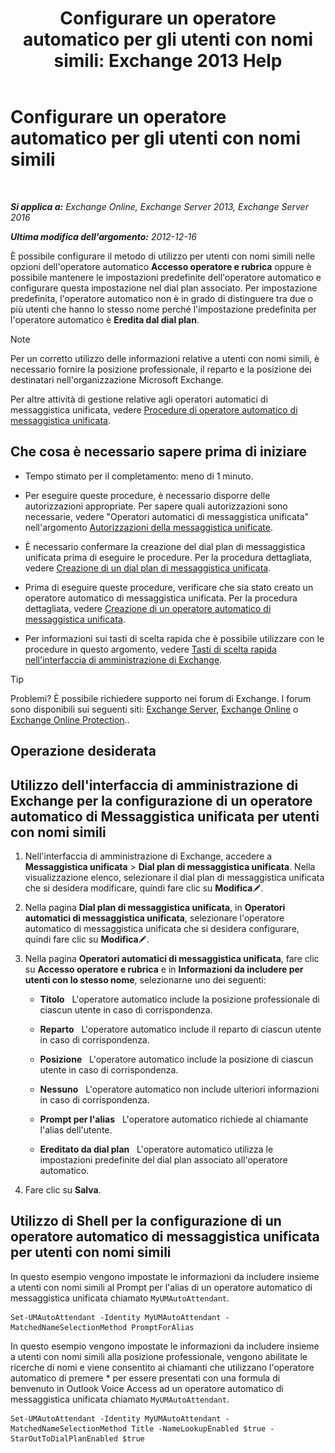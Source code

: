 ﻿---
title: 'Configurare un operatore automatico per gli utenti con nomi simili: Exchange 2013 Help'
TOCTitle: Configurare un operatore automatico per gli utenti con nomi simili
ms:assetid: 2e7318a0-67f9-4d7b-8300-5f0ef77656a8
ms:mtpsurl: https://technet.microsoft.com/it-it/library/Aa997135(v=EXCHG.150)
ms:contentKeyID: 52057225
ms.date: 05/22/2018
mtps_version: v=EXCHG.150
ms.translationtype: MT
---

# Configurare un operatore automatico per gli utenti con nomi simili

 

_**Si applica a:** Exchange Online, Exchange Server 2013, Exchange Server 2016_

_**Ultima modifica dell'argomento:** 2012-12-16_

È possibile configurare il metodo di utilizzo per utenti con nomi simili nelle opzioni dell'operatore automatico **Accesso operatore e rubrica** oppure è possibile mantenere le impostazioni predefinite dell'operatore automatico e configurare questa impostazione nel dial plan associato. Per impostazione predefinita, l'operatore automatico non è in grado di distinguere tra due o più utenti che hanno lo stesso nome perché l'impostazione predefinita per l'operatore automatico è **Eredita dal dial plan**.


> [!NOTE]
> Per un corretto utilizzo delle informazioni relative a utenti con nomi simili, è necessario fornire la posizione professionale, il reparto e la posizione dei destinatari nell'organizzazione Microsoft Exchange.



Per altre attività di gestione relative agli operatori automatici di messaggistica unificata, vedere [Procedure di operatore automatico di messaggistica unificata](um-auto-attendant-procedures-exchange-2013-help.md).

## Che cosa è necessario sapere prima di iniziare

  - Tempo stimato per il completamento: meno di 1 minuto.

  - Per eseguire queste procedure, è necessario disporre delle autorizzazioni appropriate. Per sapere quali autorizzazioni sono necessarie, vedere "Operatori automatici di messaggistica unificata" nell'argomento [Autorizzazioni della messaggistica unificate](unified-messaging-permissions-exchange-2013-help.md).

  - È necessario confermare la creazione del dial plan di messaggistica unificata prima di eseguire le procedure. Per la procedura dettagliata, vedere [Creazione di un dial plan di messaggistica unificata](create-a-um-dial-plan-exchange-2013-help.md).

  - Prima di eseguire queste procedure, verificare che sia stato creato un operatore automatico di messaggistica unificata. Per la procedura dettagliata, vedere [Creazione di un operatore automatico di messaggistica unificata](create-a-um-auto-attendant-exchange-2013-help.md).

  - Per informazioni sui tasti di scelta rapida che è possibile utilizzare con le procedure in questo argomento, vedere [Tasti di scelta rapida nell'interfaccia di amministrazione di Exchange](keyboard-shortcuts-in-the-exchange-admin-center-exchange-online-protection-help.md).


> [!TIP]
> Problemi? È possibile richiedere supporto nei forum di Exchange. I forum sono disponibili sui seguenti siti: <A href="https://go.microsoft.com/fwlink/p/?linkid=60612">Exchange Server</A>, <A href="https://go.microsoft.com/fwlink/p/?linkid=267542">Exchange Online</A> o <A href="https://go.microsoft.com/fwlink/p/?linkid=285351">Exchange Online Protection</A>..



## Operazione desiderata

## Utilizzo dell'interfaccia di amministrazione di Exchange per la configurazione di un operatore automatico di Messaggistica unificata per utenti con nomi simili

1.  Nell'interfaccia di amministrazione di Exchange, accedere a **Messaggistica unificata** \> **Dial plan di messaggistica unificata**. Nella visualizzazione elenco, selezionare il dial plan di messaggistica unificata che si desidera modificare, quindi fare clic su **Modifica**![Icona Modifica](images/JJ218640.6f53ccb2-1f13-4c02-bea0-30690e6ea71d(EXCHG.150).gif "Icona Modifica").

2.  Nella pagina **Dial plan di messaggistica unificata**, in **Operatori automatici di messaggistica unificata**, selezionare l'operatore automatico di messaggistica unificata che si desidera configurare, quindi fare clic su **Modifica**![Icona Modifica](images/JJ218640.6f53ccb2-1f13-4c02-bea0-30690e6ea71d(EXCHG.150).gif "Icona Modifica").

3.  Nella pagina **Operatori automatici di messaggistica unificata**, fare clic su **Accesso operatore e rubrica** e in **Informazioni da includere per utenti con lo stesso nome**, selezionarne uno dei seguenti:
    
      - **Titolo**   L'operatore automatico include la posizione professionale di ciascun utente in caso di corrispondenza.
    
      - **Reparto**   L'operatore automatico include il reparto di ciascun utente in caso di corrispondenza.
    
      - **Posizione**   L'operatore automatico include la posizione di ciascun utente in caso di corrispondenza.
    
      - **Nessuno**   L'operatore automatico non include ulteriori informazioni in caso di corrispondenza.
    
      - **Prompt per l'alias**   L'operatore automatico richiede al chiamante l'alias dell'utente.
    
      - **Ereditato da dial plan**   L'operatore automatico utilizza le impostazioni predefinite del dial plan associato all'operatore automatico.

4.  Fare clic su **Salva**.

## Utilizzo di Shell per la configurazione di un operatore automatico di messaggistica unificata per utenti con nomi simili

In questo esempio vengono impostate le informazioni da includere insieme a utenti con nomi simili al Prompt per l'alias di un operatore automatico di messaggistica unificata chiamato `MyUMAutoAttendant`.

    Set-UMAutoAttendant -Identity MyUMAutoAttendant -MatchedNameSelectionMethod PromptForAlias

In questo esempio vengono impostate le informazioni da includere insieme a utenti con nomi simili alla posizione professionale, vengono abilitate le ricerche di nomi e viene consentito ai chiamanti che utilizzano l'operatore automatico di premere \* per essere presentati con una formula di benvenuto in Outlook Voice Access ad un operatore automatico di messaggistica unificata chiamato `MyUMAutoAttendant`.

    Set-UMAutoAttendant -Identity MyUMAutoAttendant -MatchedNameSelectionMethod Title -NameLookupEnabled $true -StarOutToDialPlanEnabled $true


